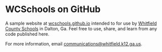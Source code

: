 WCSchools on GitHub
===================

A sample website at [wcschools.github.io][2] intended to for use by [Whitfield County Schools][1] in Dalton, Ga. Feel free to use, share, and learn from any code published here.

For more information, email communications@whitfield.k12.ga.us.

[1]: http://www.whitfield.k12.ga.us
[2]: http://wcschools.github.io